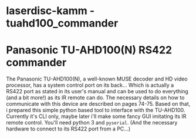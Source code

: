 # laserdisc-kamm - tuahd100_commander

# Panasonic TU-AHD100(N) RS422 commander

The Panasonic TU-AHD100(N), a well-known MUSE decoder and HD video processor, has a system control port on its back...
Which is actually a RS422 port as stated in its user's manual and can be used to do everything (and a bit more!) as its IR remote can do.
The necessary details on how to communicate with this device are described on pages 74-75.
Based on that, i prepared this simple python based tool to interface with the TU-AHD100.
Currently it's CLI only, maybe later i'll make some fancy GUI imitating its IR remote control.
You'll need python 3 and `pyserial`.
(And the necessary hardware to connect to its RS422 port from a PC...)
